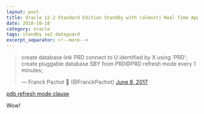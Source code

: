 ```yaml
---
layout: post
title: Oracle 12.2 Standard Edition Standby with (almost) Real Time Apply
date: 2018-10-18
category: oracle
tags: standby se2 dataguard
excerpt_separator: <!--more-->
---
```


<blockquote class="twitter-tweet" data-lang="en" data-dnt="true" data-theme="dark"><p lang="en" dir="ltr">create database link PRD connect to U identified by X using &#39;PRD&#39;;<br>create pluggable database SBY from PRD@PRD refresh mode every 1 minutes;</p>&mdash; Franck Pachot 🚀 (@FranckPachot) <a href="https://twitter.com/FranckPachot/status/872867044097761283?ref_src=twsrc%5Etfw">June 8, 2017</a></blockquote> <script async src="https://platform.twitter.com/widgets.js" charset="utf-8"></script>

[pdb refresh mode clause](https://docs.oracle.com/en/database/oracle/oracle-database/12.2/sqlrf/CREATE-PLUGGABLE-DATABASE.html#GUID-F2DBA8DD-EEA8-4BB7-A07F-78DC04DB1FFC__PDB_REFRESH_MODE_CLAUSE-2C9E58C3)

Wow!
<!--more-->

